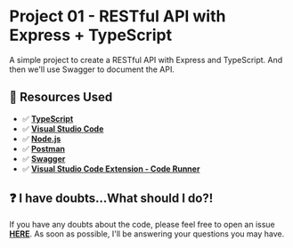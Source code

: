 # Project 01 - RESTful API with Express + TypeScript

A simple project to create a RESTful API with Express and TypeScript. And then we'll use Swagger to document the API.

## 🚀 Resources Used

- ✅ **[TypeScript](https://www.typescriptlang.org/download)**
- ✅ **[Visual Studio Code](https://code.visualstudio.com/?WT.mc_id=javascript-14034-gllemos)**
- ✅ **[Node.js](https://nodejs.org/en/)**
- ✅ **[Postman](https://www.getpostman.com/)**
- ✅ **[Swagger](https://swagger.io/)**
- ✅ **[Visual Studio Code Extension - Code Runner](https://marketplace.visualstudio.com/items?itemName=formulahendry.code-runner&WT.mc_id=javascript-14034-gllemos)**

## ❓ I have doubts...What should I do?!

If you have any doubts about the code, please feel free to open an issue **[HERE](https://github.com/glaucia86/projects-ts-studies/issues)**. As soon as possible, I'll be answering your questions you may have.
